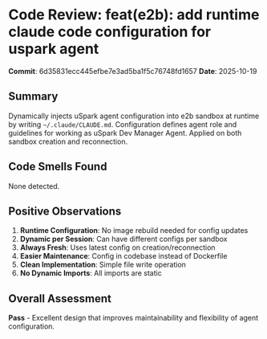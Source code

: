 # Code Review: feat(e2b): add runtime claude code configuration for uspark agent

**Commit**: 6d35831ecc445efbe7e3ad5ba1f5c76748fd1657
**Date**: 2025-10-19

## Summary
Dynamically injects uSpark agent configuration into e2b sandbox at runtime by writing `~/.claude/CLAUDE.md`. Configuration defines agent role and guidelines for working as uSpark Dev Manager Agent. Applied on both sandbox creation and reconnection.

## Code Smells Found

None detected.

## Positive Observations

1. **Runtime Configuration**: No image rebuild needed for config updates
2. **Dynamic per Session**: Can have different configs per sandbox
3. **Always Fresh**: Uses latest config on creation/reconnection
4. **Easier Maintenance**: Config in codebase instead of Dockerfile
5. **Clean Implementation**: Simple file write operation
6. **No Dynamic Imports**: All imports are static

## Overall Assessment
**Pass** - Excellent design that improves maintainability and flexibility of agent configuration.
